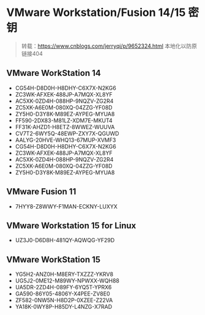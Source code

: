 # VMware Workstation/Fusion 14/15 密钥
>转载：https://www.cnblogs.com/jerryqi/p/9652324.html
>本地化以防原链接404

## VMware WorkStation 14
- CG54H-D8D0H-H8DHY-C6X7X-N2KG6
- ZC3WK-AFXEK-488JP-A7MQX-XL8YF
- AC5XK-0ZD4H-088HP-9NQZV-ZG2R4
- ZC5XK-A6E0M-080XQ-04ZZG-YF08D
- ZY5H0-D3Y8K-M89EZ-AYPEG-MYUA8
- FF590-2DX83-M81LZ-XDM7E-MKUT4
- FF31K-AHZD1-H8ETZ-8WWEZ-WUUVA
- CV7T2-6WY5Q-48EWP-ZXY7X-QGUWD
- AALYG-20HVE-WHQ13-67MUP-XVMF3
- CG54H-D8D0H-H8DHY-C6X7X-N2KG6
- ZC3WK-AFXEK-488JP-A7MQX-XL8YF
- AC5XK-0ZD4H-088HP-9NQZV-ZG2R4
- ZC5XK-A6E0M-080XQ-04ZZG-YF08D
- ZY5H0-D3Y8K-M89EZ-AYPEG-MYUA8

## VMware Fusion 11
- 7HYY8-Z8WWY-F1MAN-ECKNY-LUXYX

## VMware Workstation 15 for Linux
- UZ3J0-D6D8H-481QY-AQWQG-YF29D

## VMware WorkStation 15
- YG5H2-ANZ0H-M8ERY-TXZZZ-YKRV8
- UG5J2-0ME12-M89WY-NPWXX-WQH88
- UA5DR-2ZD4H-089FY-6YQ5T-YPRX6
- GA590-86Y05-4806Y-X4PEE-ZV8E0
- ZF582-0NW5N-H8D2P-0XZEE-Z22VA
- YA18K-0WY8P-H85DY-L4NZG-X7RAD